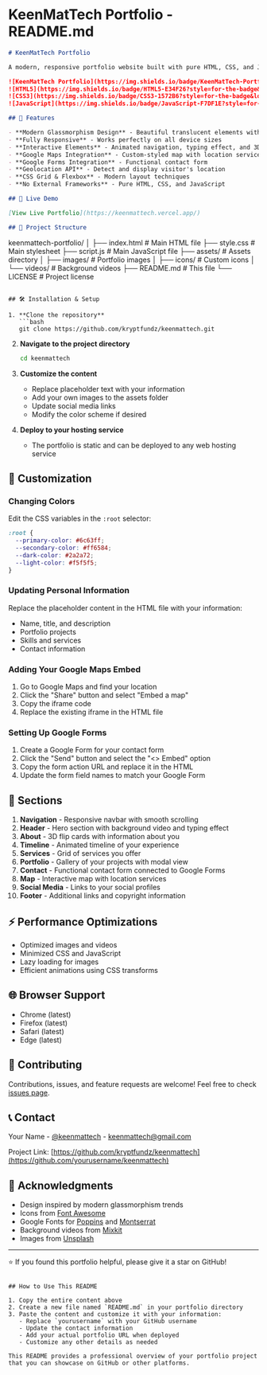 # KeenMatTech Portfolio - README.md

```markdown
# KeenMatTech Portfolio

A modern, responsive portfolio website built with pure HTML, CSS, and JavaScript featuring glassmorphism design and interactive elements.

![KeenMatTech Portfolio](https://img.shields.io/badge/KeenMatTech-Portfolio-6c63ff?style=for-the-badge&logo=google-chrome&logoColor=white)
![HTML5](https://img.shields.io/badge/HTML5-E34F26?style=for-the-badge&logo=html5&logoColor=white)
![CSS3](https://img.shields.io/badge/CSS3-1572B6?style=for-the-badge&logo=css3&logoColor=white)
![JavaScript](https://img.shields.io/badge/JavaScript-F7DF1E?style=for-the-badge&logo=javascript&logoColor=black)

## 🌟 Features

- **Modern Glassmorphism Design** - Beautiful translucent elements with blur effects
- **Fully Responsive** - Works perfectly on all device sizes
- **Interactive Elements** - Animated navigation, typing effect, and 3D card flips
- **Google Maps Integration** - Custom-styled map with location services
- **Google Forms Integration** - Functional contact form
- **Geolocation API** - Detect and display visitor's location
- **CSS Grid & Flexbox** - Modern layout techniques
- **No External Frameworks** - Pure HTML, CSS, and JavaScript

## 🚀 Live Demo

[View Live Portfolio](https://keenmattech.vercel.app/) 

## 📁 Project Structure

```
keenmattech-portfolio/
│
├── index.html              # Main HTML file
├── style.css               # Main stylesheet
├── script.js               # Main JavaScript file
├── assets/                 # Assets directory
│   ├── images/             # Portfolio images
│   ├── icons/              # Custom icons
│   └── videos/             # Background videos
├── README.md               # This file
└── LICENSE                 # Project license
```

## 🛠️ Installation & Setup

1. **Clone the repository**
   ```bash
   git clone https://github.com/kryptfundz/keenmattech.git
   ```

2. **Navigate to the project directory**
   ```bash
   cd keenmattech
   ```

3. **Customize the content**
   - Replace placeholder text with your information
   - Add your own images to the assets folder
   - Update social media links
   - Modify the color scheme if desired

4. **Deploy to your hosting service**
   - The portfolio is static and can be deployed to any web hosting service

## 🎨 Customization

### Changing Colors
Edit the CSS variables in the `:root` selector:
```css
:root {
  --primary-color: #6c63ff;
  --secondary-color: #ff6584;
  --dark-color: #2a2a72;
  --light-color: #f5f5f5;
}
```

### Updating Personal Information
Replace the placeholder content in the HTML file with your information:
- Name, title, and description
- Portfolio projects
- Skills and services
- Contact information

### Adding Your Google Maps Embed
1. Go to Google Maps and find your location
2. Click the "Share" button and select "Embed a map"
3. Copy the iframe code
4. Replace the existing iframe in the HTML file

### Setting Up Google Forms
1. Create a Google Form for your contact form
2. Click the "Send" button and select the "<> Embed" option
3. Copy the form action URL and replace it in the HTML
4. Update the form field names to match your Google Form

## 📱 Sections

1. **Navigation** - Responsive navbar with smooth scrolling
2. **Header** - Hero section with background video and typing effect
3. **About** - 3D flip cards with information about you
4. **Timeline** - Animated timeline of your experience
5. **Services** - Grid of services you offer
6. **Portfolio** - Gallery of your projects with modal view
7. **Contact** - Functional contact form connected to Google Forms
8. **Map** - Interactive map with location services
9. **Social Media** - Links to your social profiles
10. **Footer** - Additional links and copyright information

## ⚡ Performance Optimizations

- Optimized images and videos
- Minimized CSS and JavaScript
- Lazy loading for images
- Efficient animations using CSS transforms

## 🌐 Browser Support

- Chrome (latest)
- Firefox (latest)
- Safari (latest)
- Edge (latest)

## 🤝 Contributing

Contributions, issues, and feature requests are welcome! Feel free to check [issues page](https://github.com/kryptfundz/keenmattech/).

## 📞 Contact

Your Name - [@keenmattech](https://twitter.com/keenmattech) - keenmattech@gmail.com

Project Link: [https://github.com/kryptfundz/keenmattech](https://github.com/yourusername/keenmattech)

## 🙏 Acknowledgments

- Design inspired by modern glassmorphism trends
- Icons from [Font Awesome](https://fontawesome.com)
- Google Fonts for [Poppins](https://fonts.google.com/specimen/Poppins) and [Montserrat](https://fonts.google.com/specimen/Montserrat)
- Background videos from [Mixkit](https://mixkit.co)
- Images from [Unsplash](https://unsplash.com)

---

⭐️ If you found this portfolio helpful, please give it a star on GitHub!
```

## How to Use This README

1. Copy the entire content above
2. Create a new file named `README.md` in your portfolio directory
3. Paste the content and customize it with your information:
   - Replace `yourusername` with your GitHub username
   - Update the contact information
   - Add your actual portfolio URL when deployed
   - Customize any other details as needed

This README provides a professional overview of your portfolio project that you can showcase on GitHub or other platforms.
